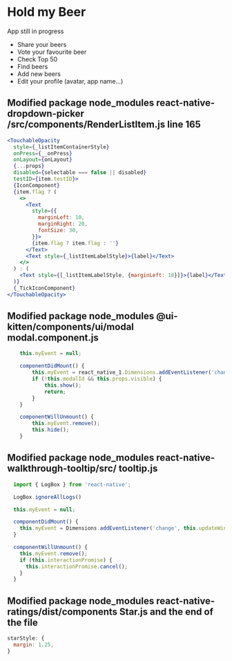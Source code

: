 # Hold my Beer

App still in progress

- Share your beers
- Vote your favourite beer
- Check Top 50
- Find beers
- Add new beers
- Edit your profile (avatar, app name...)

## Modified package node_modules **react-native-dropdown-picker** /src/components/RenderListItem.js line 165

```jsx
<TouchableOpacity
  style={_listItemContainerStyle}
  onPress={__onPress}
  onLayout={onLayout}
  {...props}
  disabled={selectable === false || disabled}
  testID={item.testID}>
  {IconComponent}
  {item.flag ? (
    <>
      <Text
        style={{
          marginLeft: 10,
          marginRight: 20,
          fontSize: 30,
        }}>
        {item.flag ? item.flag : ''}
      </Text>
      <Text style={_listItemLabelStyle}>{label}</Text>
    </>
  ) : (
    <Text style={[_listItemLabelStyle, {marginLeft: 10}]}>{label}</Text>
  )}
  {_TickIconComponent}
</TouchableOpacity>
```

## Modified package node_modules **@ui-kitten/components/ui/modal** modal.component.js

```jsx
    this.myEvent = null;

    componentDidMount() {
        this.myEvent = react_native_1.Dimensions.addEventListener('change', this.onDimensionChange);
        if (!this.modalId && this.props.visible) {
            this.show();
            return;
        }
    }

    componentWillUnmount() {
        this.myEvent.remove();
        this.hide();
    }
```

## Modified package node_modules **react-native-walkthrough-tooltip/src/** tooltip.js

```jsx
  import { LogBox } from 'react-native';

  LogBox.ignoreAllLogs()

  this.myEvent = null;

  componentDidMount() {
    this.myEvent = Dimensions.addEventListener('change', this.updateWindowDims);
  }

  componentWillUnmount() {
    this.myEvent.remove();
    if (this.interactionPromise) {
      this.interactionPromise.cancel();
    }
  }
```

## Modified package node_modules **react-native-ratings/dist/components** Star.js and the end of the file

```jsx
starStyle: {
  margin: 1.25,
}
```
